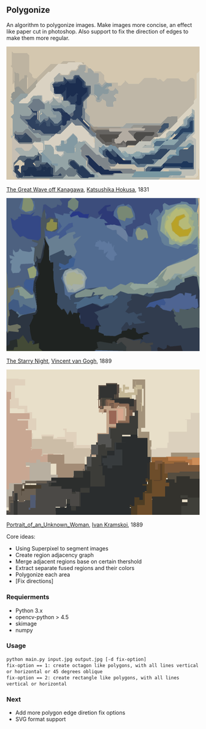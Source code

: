 ## Polygonize
An algorithm to polygonize images. Make images more concise, an effect like paper cut in photoshop. Also support to fix the direction of edges to make them more regular.

![wave_fix](./Pics/wave_fix.png)

[The Great Wave off Kanagawa](https://en.wikipedia.org/wiki/The_Great_Wave_off_Kanagawa), [Katsushika Hokusa](https://en.wikipedia.org/wiki/Hokusai), 1831

![the_starry_night](./Pics/the_starry_night.png)

 [The Starry Night](https://en.wikipedia.org/wiki/The_Starry_Night), [Vincent van Gogh](https://en.wikipedia.org/wiki/Vincent_van_Gogh), 1889

![portrait_of_unknown_woman_squ](./Pics/portrait_of_unknown_woman_squ.png)

 [Portrait_of_an_Unknown_Woman](https://en.wikipedia.org/wiki/Portrait_of_an_Unknown_Woman), [ Ivan Kramskoi](https://en.wikipedia.org/wiki/Ivan_Kramskoi), 1889

Core ideas:

* Using Superpixel to segment images
* Create region adjacency graph
* Merge adjacent regions base on certain thershold
* Extract separate fused regions and their colors
* Polygonize each area
* [Fix directions]


### Requierments
* Python 3.x
* opencv-python > 4.5
* skimage
* numpy

### Usage

```shell
python main.py input.jpg output.jpg [-d fix-option]
fix-option == 1: create octagon like polygons, with all lines vertical or horizontal or 45 degrees oblique
fix-option == 2: create rectangle like polygons, with all lines vertical or horizontal
```

### Next
* Add more polygon edge diretion fix options
* SVG format support